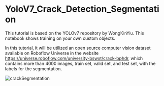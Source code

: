 # YoloV7_Crack_Detection_Segmentation

This tutorial is based on the YOLOv7 repository by WongKinYiu. This notebook shows training on your own custom objects.

In this tutorial, it will be utilized an open source computer vision dataset available on Roboflow Universe in the website https://universe.roboflow.com/university-bswxt/crack-bphdr, which contains more than 4000 images, train set, valid set, and test set, with the labels for the segmentation.

![crackSegmentation](https://github.com/user-attachments/assets/69e991ad-3baf-48bf-8981-170dc44c369a)
